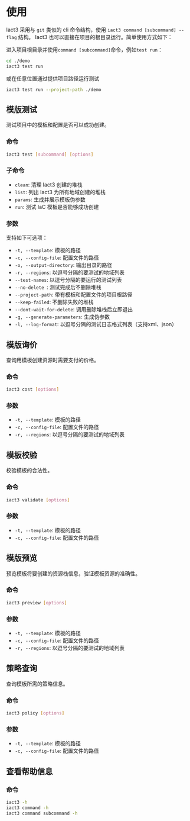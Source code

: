 # 使用

Iact3 采用与 `git` 类似的 cli 命令结构，使用 `iact3 command [subcommand] --flag` 结构。 Iact3 也可以直接在项目的根目录运行。简单使用方式如下：

进入项目根目录并使用`command [subcommand]`命令，例如`test run`：
```bash
cd ./demo
iact3 test run
```

或在任意位置通过提供项目路径运行测试
```bash
iact3 test run --project-path ./demo
```

## 模版测试
测试项目中的模板和配置是否可以成功创建。
### 命令
```bash
iact3 test [subcommand] [options]
```
### 子命令
- `clean`: 清理 Iact3 创建的堆栈
- `list`: 列出 Iact3 为所有地域创建的堆栈
- `params`: 生成并展示模板伪参数
- `run`: 测试 IaC 模板是否能够成功创建

### 参数
支持如下可选项：
- `-t, --template`: 模板的路径
- `-c, --config-file`: 配置文件的路径
- `-o, --output-directory`:  输出目录的路径
- `-r, --regions`:  以逗号分隔的要测试的地域列表
- `--test-names`:  以逗号分隔的要运行的测试列表
- `--no-delete `:   测试完成后不删除堆栈
- `--project-path`:  带有模板和配置文件的项目根路径
- `--keep-failed`:  不删除失败的堆栈
- `--dont-wait-for-delete`:  调用删除堆栈后立即退出
- `-g, --generate-parameters`:  生成伪参数
- `-l, --log-format`:  以逗号分隔的测试日志格式列表（支持xml、json）

## 模版询价
查询用模板创建资源时需要支付的价格。
### 命令
```bash
iact3 cost [options]
```
### 参数
- `-t, --template`: 模板的路径
- `-c, --config-file`: 配置文件的路径
- `-r, --regions`:  以逗号分隔的要测试的地域列表

## 模板校验
校验模板的合法性。
### 命令
```bash
iact3 validate [options]
```
### 参数
- `-t, --template`: 模板的路径
- `-c, --config-file`: 配置文件的路径

## 模版预览
预览模板将要创建的资源栈信息，验证模板资源的准确性。
### 命令
```bash
iact3 preview [options]
```
### 参数
- `-t, --template`: 模板的路径
- `-c, --config-file`: 配置文件的路径
- `-r, --regions`:  以逗号分隔的要测试的地域列表

## 策略查询
查询模板所需的策略信息。
### 命令
```bash
iact3 policy [options]
```
### 参数
- `-t, --template`: 模板的路径
- `-c, --config-file`: 配置文件的路径

## 查看帮助信息
### 命令
```bash
iact3 -h 
iact3 command -h 
iact3 command subcommand -h
```